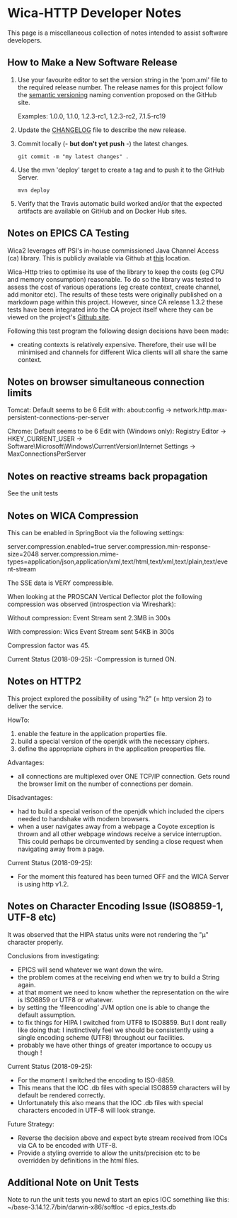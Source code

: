 # Wica-HTTP Developer Notes

This page is a miscellaneous collection of notes intended to assist software developers.

## How to Make a New Software Release

1. Use your favourite editor to set the version string in the 'pom.xml' file to the 
   required release number. The release names for this project follow the 
   [semantic versioning](https://semver.org/) naming convention proposed on the GitHub site. 
         
   Examples: 1.0.0, 1.1.0, 1.2.3-rc1, 1.2.3-rc2, 7.1.5-rc19
   
1. Update the [CHANGELOG](CHANGELOG.md) file to describe the new release.

1. Commit locally (- **but don't yet push** -) the latest changes.
    ```
    git commit -m "my latest changes" .
    ```

1. Use the mvn 'deploy' target to create a tag and to push it to the GitHub Server.
    ```
    mvn deploy
    ```
1. Verify that the Travis automatic build worked and/or that the expected artifacts 
   are available on GitHub and on Docker Hub sites.
   
## Notes on EPICS CA Testing

Wica2 leverages off PSI's in-house commissioned Java Channel Access (ca) library. This is publicly available via 
Github at [this](https://github.com/channelaccess/ca) location.

Wica-Http tries to optimise its use of the library to keep the costs (eg CPU and memory consumption) reasonable. To do 
so the library was tested to assess the cost of various operations (eg create context, create channel, add monitor etc). 
The results of these tests were originally published on a markdown page within this project. However, since CA
release 1.3.2 these tests have been integrated into the CA project itself where they can be viewed on the project's 
[Github site](https://github.com/channelaccess/ca/blob/master/INTEGRATION_TESTS.md).
 
Following this test program the following design decisions have been made:
   * creating contexts is relatively expensive. Therefore, their use will be minimised and channels for different 
     Wica clients will all share the same context.
 
## Notes on browser simultaneous connection limits

Tomcat:
Default seems to be 6
Edit with:
about:config ->
network.http.max-persistent-connections-per-server

Chrome:
Default seems to be 6
Edit with (Windows only):
Registry Editor ->
HKEY_CURRENT_USER ->
Software\Microsoft\Windows\CurrentVersion\Internet Settings ->
MaxConnectionsPerServer

## Notes on reactive streams back propagation

See the unit tests

## Notes on WICA Compression

This can be enabled in SpringBoot via the following settings:

server.compression.enabled=true
server.compression.min-response-size=2048
server.compression.mime-types=application/json,application/xml,text/html,text/xml,text/plain,text/event-stream

The SSE data is VERY compressible.

When looking at the PROSCAN Vertical Deflector plot the following compression
was observed (introspection via Wireshark):

Without compression:
Event Stream sent 2.3MB in 300s

With compression:
Wics Event Stream sent 54KB in 300s

Compression factor was 45.

Current Status (2018-09-25): 
-Compression is turned ON.

## Notes on HTTP2

This project explored the possibility of using "h2" (= http version 2) to deliver the service.

HowTo:
1.  enable the feature in the application properties file.
1.  build a special version of the openjdk with the necessary ciphers.
1.  define the appropriate ciphers in the application preoperties file.

Advantages:
- all connections are multiplexed over ONE TCP/IP connection. Gets round the
  browser limit on the number of connections per domain.

Disadvantages:
- had to build a special verison of the openjdk which included the cipers 
  needed to handshake with modern browsers.
- when a user navigates away from a webpage a Coyote exception is thrown 
  and all other webpage windows receive a service interruption.   This could
  perhaps be circumvented by sending a close request when navigating away
  from a page.
  
Current Status (2018-09-25):
- For the moment this featured has been turned OFF and the WICA Server is using http v1.2.

## Notes on Character Encoding Issue (ISO8859-1, UTF-8 etc)
  
It was observed that the HIPA status units were not rendering the "µ" character properly.

Conclusions from investigating:

- EPICS will send whatever we want down the wire.
- the problem comes at the receiving end when we try to build a String again.
- at that moment we need to know whether the representation on the wire is ISO8859 or UTF8 or whatever.
- by setting the ‘fileencoding’ JVM option one is able to change the default assumption.
- to fix things for HIPA I switched from UTF8 to ISO8859. But I dont really like doing that: I instinctively feel we should be consistently using  a single encoding scheme (UTF8) throughout our facilities.
- probably we have other things of greater importance to occupy us though !   

Current Status (2018-09-25):
- For the moment I switched the encoding to ISO-8859. 
- This means that the IOC .db files with special ISO8859 characters will by default be rendered correctly.
- Unfortunately this also means that the IOC .db files with special characters encoded in UTF-8 will look strange.

Future Strategy:
- Reverse the decision above and expect byte stream received from IOCs via CA to be encoded with UTF-8.
- Provide a styling override to allow the units/precision etc to be overridden by definitions in the html files.


## Additional Note on Unit Tests

Note to run the unit tests you newd to start an epics IOC something like this:
~/base-3.14.12.7/bin/darwin-x86/softIoc -d epics_tests.db 
